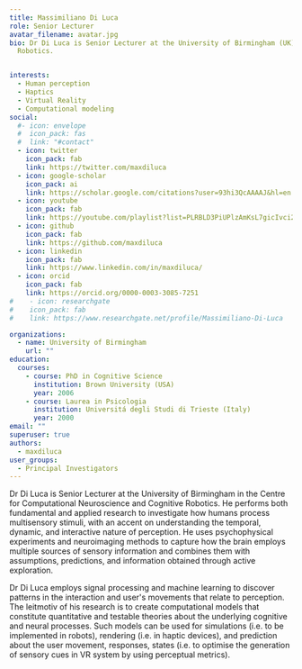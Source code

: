 ```yaml
---
title: Massimiliano Di Luca
role: Senior Lecturer
avatar_filename: avatar.jpg
bio: Dr Di Luca is Senior Lecturer at the University of Birmingham (UK) in the Centre for Computational Neuroscience and Cognitive
  Robotics.


interests:
  - Human perception
  - Haptics
  - Virtual Reality
  - Computational modeling
social:
  #- icon: envelope
  #  icon_pack: fas
  #  link: "#contact"
  - icon: twitter
    icon_pack: fab
    link: https://twitter.com/maxdiluca
  - icon: google-scholar
    icon_pack: ai
    link: https://scholar.google.com/citations?user=93hi3QcAAAAJ&hl=en
  - icon: youtube
    icon_pack: fab
    link: https://youtube.com/playlist?list=PLRBLD3PiUPlzAmKsL7gicIvci2lRXoZah
  - icon: github
    icon_pack: fab
    link: https://github.com/maxdiluca
  - icon: linkedin
    icon_pack: fab
    link: https://www.linkedin.com/in/maxdiluca/
  - icon: orcid
    icon_pack: fab  
    link: https://orcid.org/0000-0003-3085-7251
#    - icon: researchgate
#    icon_pack: fab
#    link: https://www.researchgate.net/profile/Massimiliano-Di-Luca

organizations:
  - name: University of Birmingham
    url: ""
education:
  courses:
    - course: PhD in Cognitive Science
      institution: Brown University (USA)
      year: 2006
    - course: Laurea in Psicologia
      institution: Universitá degli Studi di Trieste (Italy)
      year: 2000
email: ""
superuser: true
authors:
  - maxdiluca
user_groups:
  - Principal Investigators
---
```

Dr Di Luca is Senior Lecturer at the University of Birmingham in the Centre for Computational Neuroscience and Cognitive
  Robotics. He performs both fundamental and applied research to investigate how humans process multisensory stimuli, with an accent on understanding the temporal, dynamic, and interactive nature of perception. He uses psychophysical experiments and neuroimaging methods to capture how the brain employs multiple sources of sensory information and combines them with assumptions, predictions, and information obtained through active exploration.

  Dr Di Luca employs signal processing and machine learning to discover patterns in the interaction and user's movements that relate to perception. The leitmotiv of his research is to create computational models that constitute quantitative and testable theories about the underlying cognitive and neural processes. Such models can be used for simulations (i.e. to be implemented in robots), rendering (i.e. in haptic devices), and prediction about the user movement, responses, states (i.e. to optimise the generation of sensory cues in VR system by using perceptual metrics).

